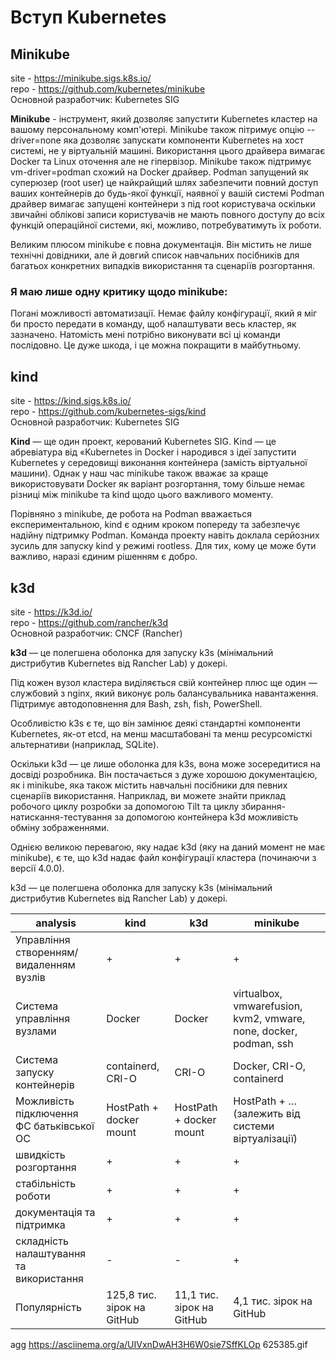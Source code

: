 # **Вступ Kubernetes**

## **Minikube**

site - https://minikube.sigs.k8s.io/  
repo - https://github.com/kubernetes/minikube  
Основной разработчик: Kubernetes SIG  

**Minikube** - інструмент, який дозволяє запустити Kubernetes кластер на вашому персональному комп'ютері.
Minikube також пітримує опцію --driver=none яка дозволяє запускати компоненти Kubernetes на хост системі, не у віртуальній машині. Використання цього драйвера вимагає Docker та Linux оточення але не гіпервізор.
Minikube також підтримує vm-driver=podman схожий на Docker драйвер. Podman запущений як суперюзер (root user) це найкрайщий шлях забезпечити повний доступ ваших контейнерів до будь-якої функції, наявної у вашій системі
Podman драйвер вимагає запущені контейнери з під root користувача оскільки звичайні облікові записи користувачів не мають повного доступу до всіх функцій операційної системи, які, можливо, потребуватимуть їх роботи.

Великим плюсом minikube є повна документація. Він містить не лише технічні довідники, але й довгий список навчальних посібників для багатьох конкретних випадків використання та сценаріїв розгортання.

### Я маю лише одну критику щодо minikube: 
Погані можливості автоматизації. Немає файлу конфігурації, який я міг би просто передати в команду, щоб налаштувати весь кластер, як зазначено. Натомість мені потрібно виконувати всі ці команди послідовно. Це дуже шкода, і це можна покращити в майбутньому.

## **kind**

site - https://kind.sigs.k8s.io/  
repo - https://github.com/kubernetes-sigs/kind  
Основной разработчик: Kubernetes SIG  

**Kind** — ще один проект, керований Kubernetes SIG. Kind — це абревіатура від «Kubernetes in Docker і народився з ідеї запустити Kubernetes у середовищі виконання контейнера (замість віртуальної машини). Однак у наш час minikube також вважає за краще використовувати Docker як варіант розгортання, тому більше немає різниці між minikube та kind щодо цього важливого моменту.

Порівняно з minikube, де робота на Podman вважається експериментальною, kind є одним кроком попереду та забезпечує надійну підтримку Podman. Команда проекту навіть доклала серйозних зусиль для запуску kind у режимі rootless. Для тих, кому це може бути важливо, наразі єдиним рішенням є добро.

## **k3d**

site - https://k3d.io/  
repo - https://github.com/rancher/k3d  
Основной разработчик: CNCF (Rancher)  

**k3d** — це полегшена оболонка для запуску k3s (мінімальний дистрибутив Kubernetes від Rancher Lab) у докері.

Під кожен вузол кластера виділяється свій контейнер плюс ще один — службовий з nginx, який виконує роль балансувальника навантаження. Підтримує автодоповнення для Bash, zsh, fish, PowerShell.

Особливістю k3s є те, що він замінює деякі стандартні компоненти Kubernetes, як-от etcd, на менш масштабовані та менш ресурсомісткі альтернативи (наприклад, SQLite). 

Оскільки k3d — це лише оболонка для k3s, вона може зосередитися на досвіді розробника. Він постачається з дуже хорошою документацією, як і minikube, яка також містить навчальні посібники для певних сценаріїв використання. Наприклад, ви можете знайти приклад робочого циклу розробки за допомогою Tilt та циклу збирання-натискання-тестування за допомогою контейнера k3d можливість обміну зображеннями.

Однією великою перевагою, яку надає k3d (яку на даний момент не має minikube), є те, що k3d надає файл конфігурації кластера (починаючи з версії 4.0.0). 

k3d — це полегшена оболонка для запуску k3s (мінімальний дистрибутив Kubernetes від Rancher Lab) у докері.


analysis | kind | k3d  | minikube
--- | --- | --- | ---
Управління створенням/видаленням вузлів | + | + | +
Система управління вузлами | Docker | Docker | virtualbox, vmwarefusion, kvm2, vmware, none, docker, podman, ssh
Система запуску контейнерів | containerd, CRI-O | CRI-O | Docker, CRI-O, containerd
Можливість підключення ФС батьківської ОС | HostPath + docker mount | HostPath + docker mount | HostPath + … (залежить від системи віртуалізації)
швидкість розгортання | + | + | +
стабільність роботи | + | + | +
документація та підтримка | + | + | +
складність налаштування та використання | - | - | +
Популярність | 125,8 тис. зірок на GitHub | 11,1 тис. зірок на GitHub | 4,1 тис. зірок на GitHub


agg https://asciinema.org/a/UIVxnDwAH3H6W0sie7SffKLOp 625385.gif

